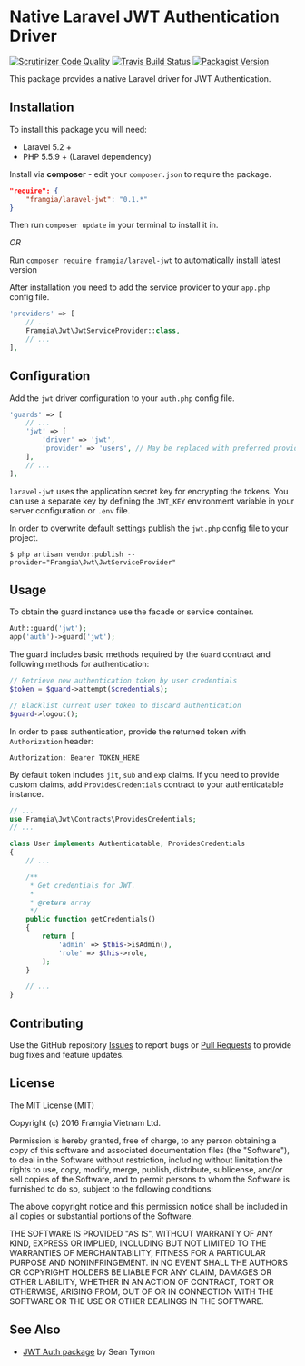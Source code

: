 # Native Laravel JWT Authentication Driver

[![Scrutinizer Code Quality](https://img.shields.io/scrutinizer/g/framgia/laravel-jwt.svg)](https://scrutinizer-ci.com/g/framgia/laravel-jwt/?branch=master)
[![Travis Build Status](https://img.shields.io/travis/framgia/laravel-jwt.svg)](https://travis-ci.org/framgia/laravel-jwt)
[![Packagist Version](https://img.shields.io/packagist/vpre/framgia/laravel-jwt.svg)](https://packagist.org/packages/framgia/laravel-jwt)

This package provides a native Laravel driver for JWT Authentication.

## Installation

To install this package you will need:

* Laravel 5.2 +
* PHP 5.5.9 + (Laravel dependency)

Install via **composer** - edit your `composer.json` to require the package.

```json
"require": {
    "framgia/laravel-jwt": "0.1.*"
}
```

Then run `composer update` in your terminal to install it in.

*OR*

Run `composer require framgia/laravel-jwt` to automatically install latest version

After installation you need to add the service provider to your `app.php` config file.

```php
'providers' => [
    // ...
    Framgia\Jwt\JwtServiceProvider::class,
    // ...
],
```


## Configuration

Add the `jwt` driver configuration to your `auth.php` config file.

```php
'guards' => [
    // ...
    'jwt' => [
        'driver' => 'jwt',
        'provider' => 'users', // May be replaced with preferred provider.
    ],
    // ...
],
```

`laravel-jwt` uses the application secret key for encrypting the tokens. You can use a separate key by defining the `JWT_KEY` environment variable in your server configuration or `.env` file.

In order to overwrite default settings publish the `jwt.php` config file to your project.

```
$ php artisan vendor:publish --provider="Framgia\Jwt\JwtServiceProvider"
```

## Usage

To obtain the guard instance use the facade or service container.

```php
Auth::guard('jwt');
app('auth')->guard('jwt');
```

The guard includes basic methods required by the `Guard` contract and following methods for authentication:

```php
// Retrieve new authentication token by user credentials
$token = $guard->attempt($credentials);

// Blacklist current user token to discard authentication
$guard->logout();
```

In order to pass authentication, provide the returned token with `Authorization` header:

```
Authorization: Bearer TOKEN_HERE
```

By default token includes `jit`, `sub` and `exp` claims.
If you need to provide custom claims, add `ProvidesCredentials` contract to your authenticatable instance.

```php
// ...
use Framgia\Jwt\Contracts\ProvidesCredentials;
// ...

class User implements Authenticatable, ProvidesCredentials
{
    // ...

    /**
     * Get credentials for JWT.
     *
     * @return array
     */
    public function getCredentials()
    {
        return [
            'admin' => $this->isAdmin(),
            'role' => $this->role,
        ];
    }

    // ...
}
```

## Contributing

Use the GitHub repository [Issues](https://github.com/framgia/laravel-jwt/issues) to report bugs or [Pull Requests](https://github.com/framgia/laravel-jwt/pulls) to provide bug fixes and feature updates.

## License

The MIT License (MIT)

Copyright (c) 2016 Framgia Vietnam Ltd.

Permission is hereby granted, free of charge, to any person obtaining a copy
of this software and associated documentation files (the "Software"), to deal
in the Software without restriction, including without limitation the rights
to use, copy, modify, merge, publish, distribute, sublicense, and/or sell
copies of the Software, and to permit persons to whom the Software is
furnished to do so, subject to the following conditions:

The above copyright notice and this permission notice shall be included in all
copies or substantial portions of the Software.

THE SOFTWARE IS PROVIDED "AS IS", WITHOUT WARRANTY OF ANY KIND, EXPRESS OR
IMPLIED, INCLUDING BUT NOT LIMITED TO THE WARRANTIES OF MERCHANTABILITY,
FITNESS FOR A PARTICULAR PURPOSE AND NONINFRINGEMENT. IN NO EVENT SHALL THE
AUTHORS OR COPYRIGHT HOLDERS BE LIABLE FOR ANY CLAIM, DAMAGES OR OTHER
LIABILITY, WHETHER IN AN ACTION OF CONTRACT, TORT OR OTHERWISE, ARISING FROM,
OUT OF OR IN CONNECTION WITH THE SOFTWARE OR THE USE OR OTHER DEALINGS IN THE
SOFTWARE.

## See Also
* [JWT Auth package](https://github.com/tymondesigns/jwt-auth) by Sean Tymon 
